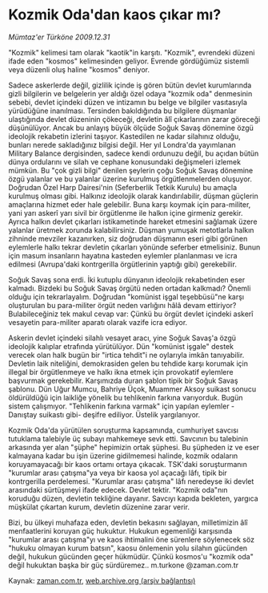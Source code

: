 # Kozmik Oda'dan kaos çıkar mı?

*Mümtaz'er Türköne 2009.12.31*

<tr><td class="metin" colspan="2" style="padding-top: 20px; padding-left: 5px; ">"Kozmik" kelimesi tam olarak "kaotik"in karşıtı. "Kozmik", evrendeki düzeni ifade eden "kosmos" kelimesinden geliyor. Evrende gördüğümüz sistemli veya düzenli oluş haline "kosmos" deniyor.</td></tr><tr><td class="metin" colspan="2" style="padding-top: 20px; padding-left: 5px; "><p>Sadece askerlerde değil, gizlilik içinde iş gören bütün devlet kurumlarında gizli bilgilerin ve belgelerin yer aldığı özel odaya "kozmik oda" denmesinin sebebi, devlet içindeki düzen ve intizamın bu belge ve bilgiler vasıtasıyla yürüdüğüne inanılması. Tersinden bakıldığında bu bilgilere düşmanlar ulaştığında devlet düzeninin çökeceği, devletin âlî çıkarlarının zarar göreceği düşünülüyor. Ancak bu anlayış büyük ölçüde Soğuk Savaş dönemine özgü ideolojik rekabetin izlerini taşıyor. Kastedilen ne kadar silahınız olduğu, bunları nerede sakladığınız bilgisi değil. Her yıl Londra'da yayımlanan Military Balance dergisinden, sadece kendi ordunuzu değil, bu açıdan bütün dünya ordularını ve silah ve cephane konusundaki değişmeleri izlemek mümkün. Bu "çok gizli bilgi" denilen şeylerin çoğu Soğuk Savaş dönemine özgü yalanlar ve bu yalanlar üzerine kurulmuş örgütlenmelerden oluşuyor. Doğrudan Özel Harp Dairesi'nin (Seferberlik Tetkik Kurulu) bu amaçla kurulmuş olması gibi. Halkınız ideolojik olarak kandırılabilir, düşman güçlerin amaçlarına hizmet eder hale gelebilir. Buna karşı koymak için para-militer, yani yarı askerî yarı sivil bir örgütlenme ile halkın içine girmeniz gerekir. Ayrıca halkın devlet çıkarları istikametinde hareket etmesini sağlamak üzere yalanlar üretmek zorunda kalabilirsiniz. Düşman yumuşak metotlarla halkın zihninde mevziler kazanırken, siz doğrudan düşmanın eseri gibi görünen eylemlerle halkı tekrar devletin çıkarları yönünde seferber etmelisiniz. Bunun için masum insanların hayatına kasteden eylemler planlanması ve icra edilmesi (Avrupa'daki kontrgerilla örgütlerinin yaptığı gibi) gerekebilir.
<p>Soğuk Savaş sona erdi. İki kutuplu dünyanın ideolojik rekabetinden eser kalmadı. Bizdeki bu Soğuk Savaş örgütü neden ortadan kalkmadı? Önemli olduğu için tekrarlayalım. Doğrudan "komünist işgal teşebbüsü"ne karşı oluşturulan bu para-militer örgüt neden varlığını hâlâ devam ettiriyor? Bulabileceğiniz tek makul cevap var: Çünkü bu örgüt devlet içindeki askerî vesayetin para-militer aparatı olarak vazife icra ediyor.
<p>Askerin devlet içindeki silahlı vesayet aracı, yine Soğuk Savaş'a özgü ideolojik kalıplar etrafında yürütülüyor. Dün "komünist işgale" destek verecek olan halk bugün bir "irtica tehdit"i ne oylarıyla imkân tanıyabilir. Devletin laik niteliğini, demokrasiden gelen bu tehdide karşı korumak için illegal bir örgütlenmeye ve halkı ikna etmek için provokatif eylemlere başvurmak gerekebilir. Karşımızda duran şablon tipik bir Soğuk Savaş şablonu. Dün Uğur Mumcu, Bahriye Üçok, Muammer Aksoy suikast sonucu öldürüldüğü için laikliğe yönelik bu tehlikenin farkına varıyorduk. Bugün sistem çalışmıyor. "Tehlikenin farkına varmak" için yapılan eylemler -Danıştay suikastı gibi- deşifre ediliyor. Üstelik yargılanıyor.
<p>Kozmik Oda'da yürütülen soruşturma kapsamında, cumhuriyet savcısı tutuklama talebiyle üç subayı mahkemeye sevk etti. Savcının bu talebinin arkasında yer alan "şüphe" hepimizin ortak şüphesi. Bu şüpheden iz ve eser kalmayana kadar bu işin üzerine gidilmemesi halinde, kozmik odaların koruyamayacağı bir kaos ortamı ortaya çıkacak. TSK'daki soruşturmanın "kurumlar arası çatışma"ya veya bir kaosa yol açacağı lâfı, tipik bir kontrgerilla perdelemesi. "Kurumlar arası çatışma" lâfı neredeyse iki devlet arasındaki sürtüşmeyi ifade edecek. Devlet tektir. "Kozmik oda"nın koruduğu düzen, devletin tekliğine dayanır. Savcıyı kapıda bekleten, yargıca müşkülat çıkartan kurum, devletin düzenine zarar verir.
<p>Bizi, bu ülkeyi muhafaza eden, devletin bekasını sağlayan, milletimizin âlî menfaatlerini koruyan güç hukuktur. Hukukun egemenliği karşısında "kurumlar arası çatışma"yı ve kaos ihtimalini öne sürenlere söylenecek söz "hukuku olmayan kurum batsın", kaosu önlemenin yolu silahın gücünden değil, hukukun gücünden geçer hükmüdür. Çünkü kosmos'u "kozmik oda" değil hukuktan başka bir güç sürdüremez.. m.turkone @zaman.com.tr<br/></p></p></p></p></p></td></tr>

Kaynak: [zaman.com.tr](http://zaman.com.tr/yazar.do?yazino=934285), [web.archive.org (arşiv bağlantısı)](http://web.archive.org/web/20100123045213/http://www.zaman.com.tr:80/yazar.do?yazino=934285)
